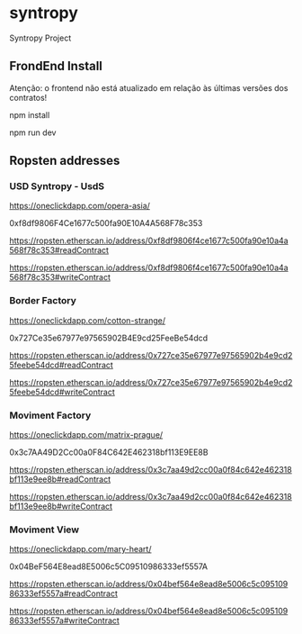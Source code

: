# syntropy
Syntropy Project

## FrondEnd Install

Atenção: o frontend não está atualizado em relação às últimas versões dos contratos!

npm install

npm run dev

## Ropsten addresses

### USD Syntropy - UsdS
https://oneclickdapp.com/opera-asia/

0xf8df9806F4Ce1677c500fa90E10A4A568F78c353

https://ropsten.etherscan.io/address/0xf8df9806f4ce1677c500fa90e10a4a568f78c353#readContract

https://ropsten.etherscan.io/address/0xf8df9806f4ce1677c500fa90e10a4a568f78c353#writeContract


### Border Factory
https://oneclickdapp.com/cotton-strange/

0x727Ce35e67977e97565902B4E9cd25FeeBe54dcd

https://ropsten.etherscan.io/address/0x727ce35e67977e97565902b4e9cd25feebe54dcd#readContract

https://ropsten.etherscan.io/address/0x727ce35e67977e97565902b4e9cd25feebe54dcd#writeContract



### Moviment Factory
https://oneclickdapp.com/matrix-prague/

0x3c7AA49D2Cc00a0F84C642E462318bf113E9EE8B

https://ropsten.etherscan.io/address/0x3c7aa49d2cc00a0f84c642e462318bf113e9ee8b#readContract

https://ropsten.etherscan.io/address/0x3c7aa49d2cc00a0f84c642e462318bf113e9ee8b#writeContract



### Moviment View
https://oneclickdapp.com/mary-heart/

0x04BeF564E8ead8E5006c5C09510986333ef5557A

https://ropsten.etherscan.io/address/0x04bef564e8ead8e5006c5c09510986333ef5557a#readContract

https://ropsten.etherscan.io/address/0x04bef564e8ead8e5006c5c09510986333ef5557a#writeContract



